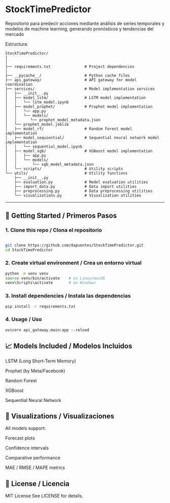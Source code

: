 # StockTimePredictor
Repositorio para predecir acciones mediante análisis de series temporales y modelos de machine learning, generando pronósticos y tendencias del mercado

Estructura:
```
StockTimePredictor/
│
│
├── requirements.txt               # Project dependencies
│
├── __pycache__/                   # Python cache files
├── api_gateway/                   # API gateway for model coordination
├── services/                      # Model implementation services
│   ├── __init__.py
│   ├── model_lstm/                # LSTM model implementation
│   │   └── lstm_model.ipynb
│   ├── model_prophet/             # Prophet model implementation
│   │   └── app.py
│   │   └── models/
│   │      └── prophet_model_metadata.json
│   └── prophet_model.joblib
│   ├── model_rf/                  # Random Forest model implementation
│   ├── model_sequiential/         # Sequential neural network model implementation
│   │   └── sequential_model.ipynb
│   ├── model_xgb/                 # XGBoost model implementation
│   │   ├── app.py
│   │   └── models/
│   │       └── xgb_model_metadata.json
│   └── scripts/                   # Utility scripts
└── utils/                         # Utility functions
    ├── __init__.py
    ├── evaluation.py              # Model evaluation utilities
    ├── import_data.py             # Data import utilities
    ├── preprocessing.py           # Data preprocessing utilities
    └── visualizations.py          # Visualization utilities

```


---

## 🚀 Getting Started / Primeros Pasos

### 1. Clone this repo / Clona el repositorio
```bash

git clone https://github.com/dapuentes/StockTimePredictor.git
cd StockTimePredictor
```

### 2. Create virtual environment / Crea un entorno virtual

```bash
python -m venv venv
source venv/bin/activate    # on Linux/macOS
venv\Scripts\activate       # on Windows
```

### 3. Install dependencies / Instala las dependencias
```bash
pip install -r requirements.txt
```

### 4.  Usage / Uso
```
uvicorn api_gateway.main:app --reload
```

## 📈 Models Included / Modelos Incluidos
LSTM (Long Short-Term Memory)

Prophet (by Meta/Facebook)

Random Forest

XGBoost

Sequential Neural Network

## 📸 Visualizations / Visualizaciones
All models support:

Forecast plots

Confidence intervals

Comparative performance

MAE / RMSE / MAPE metrics

## 🧾 License / Licencia

MIT License
See LICENSE for details.

